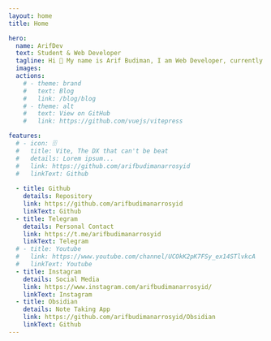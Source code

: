 ```yaml
---
layout: home
title: Home

hero:
  name: ArifDev
  text: Student & Web Developer
  tagline: Hi 👋 My name is Arif Budiman, I am Web Developer, currently studying at Muhammadiyah University of Yogyakarta. Interested in Laravel Web Development and Tailwind CSS.
  images:
  actions:
    # - theme: brand
    #   text: Blog
    #   link: /blog/blog
    # - theme: alt
    #   text: View on GitHub
    #   link: https://github.com/vuejs/vitepress

features:
  # - icon: 🗄️
  #   title: Vite, The DX that can't be beat
  #   details: Lorem ipsum...
  #   link: https://github.com/arifbudimanarrosyid
  #   linkText: Github
  
  - title: Github
    details: Repository
    link: https://github.com/arifbudimanarrosyid
    linkText: Github
  - title: Telegram
    details: Personal Contact
    link: https://t.me/arifbudimanarrosyid
    linkText: Telegram
  # - title: Youtube
  #   link: https://www.youtube.com/channel/UCOkK2pK7FSy_ex14STlvkcA
  #   linkText: Youtube
  - title: Instagram
    details: Social Media
    link: https://www.instagram.com/arifbudimanarrosyid/
    linkText: Instagram
  - title: Obsidian
    details: Note Taking App
    link: https://github.com/arifbudimanarrosyid/Obsidian
    linkText: Github
---
```

